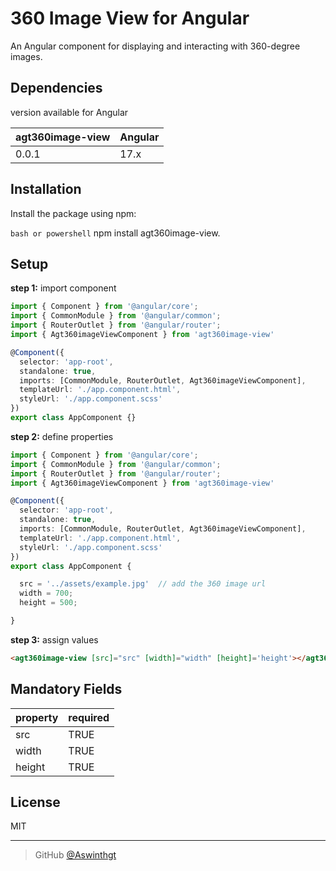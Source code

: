 # 360 Image View for Angular

An Angular component for displaying and interacting with 360-degree images.

## Dependencies

version available for Angular

| agt360image-view | Angular     |
| ---------------- | ----------- |
| 0.0.1            | 17.x        |

## Installation

Install the package using npm:

```bash or powershell```
npm install agt360image-view.

## Setup

**step 1:** import component

```typescript
import { Component } from '@angular/core';
import { CommonModule } from '@angular/common';
import { RouterOutlet } from '@angular/router';
import { Agt360imageViewComponent } from 'agt360image-view'

@Component({
  selector: 'app-root',
  standalone: true,
  imports: [CommonModule, RouterOutlet, Agt360imageViewComponent],
  templateUrl: './app.component.html',
  styleUrl: './app.component.scss'
})
export class AppComponent {}
```

**step 2:** define properties

``` typescript
import { Component } from '@angular/core';
import { CommonModule } from '@angular/common';
import { RouterOutlet } from '@angular/router';
import { Agt360imageViewComponent } from 'agt360image-view'

@Component({
  selector: 'app-root',
  standalone: true,
  imports: [CommonModule, RouterOutlet, Agt360imageViewComponent],
  templateUrl: './app.component.html',
  styleUrl: './app.component.scss'
})
export class AppComponent {

  src = '../assets/example.jpg'  // add the 360 image url
  width = 700;
  height = 500;

}
```

**step 3:** assign values

```html
<agt360image-view [src]="src" [width]="width" [height]='height'></agt360image-view>
```

## Mandatory Fields

| property         | required    |
| ---------------- | ----------- |
| src              | TRUE        |
| width            | TRUE        |
| height           | TRUE        |


## License

MIT

---

> GitHub [@Aswinthgt](https://github.com/Aswinthgt)
